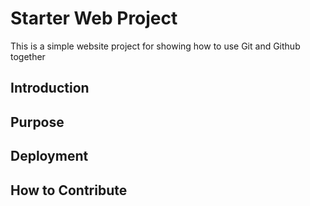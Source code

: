 # Starter Web Project
This is a simple website project for showing how to use Git and Github together
## Introduction
## Purpose
## Deployment
## How to Contribute